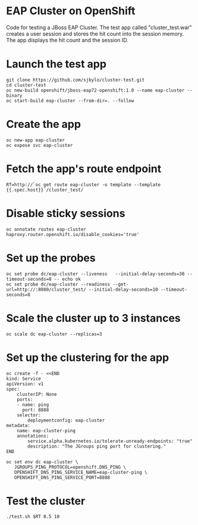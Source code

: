 # EAP Cluster on OpenShift

Code for testing a JBoss EAP Cluster.  The test app called "cluster_test.war" creates a user session and stores the hit count into the session memory.  The app displays the hit count and the session ID. 

# Launch the test app

```
git clone https://github.com/sjbylo/cluster-test.git 
cd cluster-test 
oc new-build openshift/jboss-eap72-openshift:1.0 --name eap-cluster --binary
oc start-build eap-cluster --from-dir=. --follow
```

# Create the app 

```
oc new-app eap-cluster
oc expose svc eap-cluster 
```

# Fetch the app's route endpoint
```
RT=http://`oc get route eap-cluster -o template --template {{.spec.host}}`/cluster_test/
```

# Disable sticky sessions 
```
oc annotate routes eap-cluster  haproxy.router.openshift.io/disable_cookies='true'
```

# Set up the probes 

```
oc set probe dc/eap-cluster --liveness   --initial-delay-seconds=30 --timeout-seconds=8 -- echo ok
oc set probe dc/eap-cluster --readiness --get-url=http://:8080/cluster_test/ --initial-delay-seconds=10 --timeout-seconds=8
```

# Scale the cluster up to 3 instances 

```
oc scale dc eap-cluster --replicas=3
```

# Set up the clustering for the app

```
oc create -f - <<END
kind: Service
apiVersion: v1
spec:
    clusterIP: None
    ports:
    - name: ping
      port: 8888
    selector:
        deploymentconfig: eap-cluster
metadata:
    name: eap-cluster-ping
    annotations:
        service.alpha.kubernetes.io/tolerate-unready-endpoints: "true"
        description: "The JGroups ping port for clustering."
END
```

```
oc set env dc eap-cluster \
   JGROUPS_PING_PROTOCOL=openshift.DNS_PING \
   OPENSHIFT_DNS_PING_SERVICE_NAME=eap-cluster-ping \
   OPENSHIFT_DNS_PING_SERVICE_PORT=8888 
```

# Test the cluster

```
./test.sh $RT 0.5 10
```


